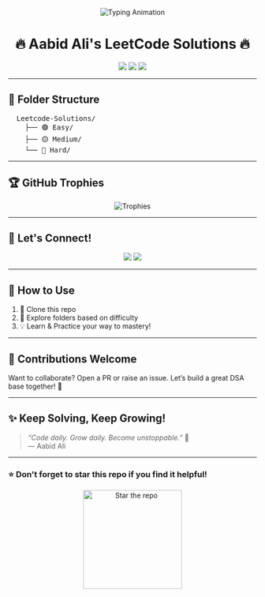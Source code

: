 <!-- BANNER -->

<p align="center">
  <img src="https://readme-typing-svg.herokuapp.com?font=Fira+Code&weight=500&size=25&duration=2000&pause=500&color=00F7FF&center=true&vCenter=true&width=600&lines=Welcome+to+Aabid's+LeetCode+Repo!;Easy+%7C+Medium+%7C+Hard+Solutions;🚀+Keep+Solving%2C+Keep+Growing!" alt="Typing Animation" />
</p>

<h1 align="center">🔥 Aabid Ali's LeetCode Solutions 🔥</h1>

<p align="center">
  <img src="https://img.shields.io/badge/Problems%20Solved-100%2B-success?style=for-the-badge&logo=leetcode&logoColor=white" />
  <img src="https://img.shields.io/badge/Language-C++%2FJava%2FPython-blue?style=for-the-badge&logo=codeforces" />
  <img src="https://img.shields.io/badge/DSA-🧠%20Basic%20Level-brightgreen?style=for-the-badge&logo=algolia" />
</p>

---

## 📁 Folder Structure
<pre>
  Leetcode-Solutions/
    ├── 🟢 Easy/
    ├── 🟡 Medium/
    └── 🔴 Hard/
</pre>

---



## 🏆 GitHub Trophies

<p align="center">
  <img src="https://github-profile-trophy.vercel.app/?username=aabidali641&theme=tokyonight&margin-w=10&row=2&column=3" alt="Trophies" />
</p>

---

## 🚀 Let's Connect!

<p align="center">
  <a href="https://github.com/aabidali641"><img src="https://img.shields.io/badge/GitHub-aabidali641-black?style=for-the-badge&logo=github" /></a>
  <a href="https://linkedin.com/in/aabidali641"><img src="https://img.shields.io/badge/LinkedIn-Connect-blue?style=for-the-badge&logo=linkedin" /></a>
</p>

---

## 🌟 How to Use

1. 📂 Clone this repo
2. 🚀 Explore folders based on difficulty
3. 💡 Learn & Practice your way to mastery!

---

## 🙌 Contributions Welcome

Want to collaborate? Open a PR or raise an issue. Let’s build a great DSA base together! 💪

---

## ✨ Keep Solving, Keep Growing!

> *“Code daily. Grow daily. Become unstoppable.”* 🚀  
> — Aabid Ali

---

### ⭐ Don't forget to star this repo if you find it helpful!

<p align="center">
  <img src="https://media.giphy.com/media/QssGEmpkyEOhBCb7e1/giphy.gif" width="200" alt="Star the repo" />
</p>

